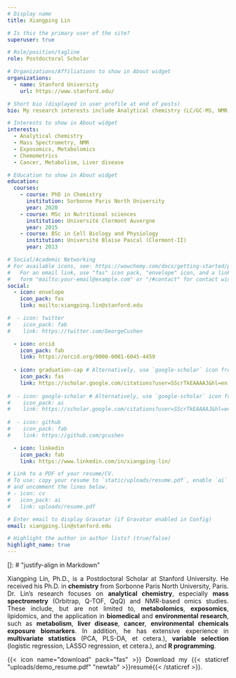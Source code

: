 ```yaml
---
# Display name
title: Xiangping Lin

# Is this the primary user of the site?
superuser: true

# Role/position/tagline
role: Postdoctoral Scholar

# Organizations/Affiliations to show in About widget
organizations:
  - name: Stanford University
    url: https://www.stanford.edu/

# Short bio (displayed in user profile at end of posts)
bio: My research interests include Analytical chemistry (LC/GC-MS, NMR), Metabolomics, Exposomics, and Multivariate statistics.

# Interests to show in About widget
interests:
  - Analytical chemistry
  - Mass Spectrometry, NMR
  - Exposomics, Metabolomics
  - Chemometrics
  - Cancer, Metabolism, Liver disease

# Education to show in About widget
education:
  courses:
    - course: PhD in Chemistry
      institution: Sorbonne Paris North University
      year: 2020
    - course: MSc in Nutritional sciences
      institution: Université Clermont Auvergne
      year: 2015
    - course: BSc in Cell Biology and Physiology
      institution: Université Blaise Pascal (Clermont-II)
      year: 2013

# Social/Academic Networking
# For available icons, see: https://wowchemy.com/docs/getting-started/page-builder/#icons
#   For an email link, use "fas" icon pack, "envelope" icon, and a link in the
#   form "mailto:your-email@example.com" or "/#contact" for contact widget.
social:
  - icon: envelope
    icon_pack: fas
    link: mailto:xiangping.lin@stanford.edu

#  - icon: twitter
#    icon_pack: fab
#    link: https://twitter.com/GeorgeCushen

  - icon: orcid
    icon_pack: fab
    link: https://orcid.org/0000-0001-6045-4459
    
  - icon: graduation-cap # Alternatively, use `google-scholar` icon from `ai` icon pack
    icon_pack: fas
    link: https://scholar.google.com/citations?user=SScrTkEAAAAJ&hl=en
    
#  - icon: google-scholar # Alternatively, use `google-scholar` icon from `ai` icon pack
#    icon_pack: ai
#    link: https://scholar.google.com/citations?user=SScrTkEAAAAJ&hl=en
    
#  - icon: github
#    icon_pack: fab
#    link: https://github.com/gcushen

  - icon: linkedin
    icon_pack: fab
    link: https://www.linkedin.com/in/xiangping-lin/

# Link to a PDF of your resume/CV.
# To use: copy your resume to `static/uploads/resume.pdf`, enable `ai` icons in `params.toml`,
# and uncomment the lines below.
# - icon: cv
#   icon_pack: ai
#   link: uploads/resume.pdf

# Enter email to display Gravatar (if Gravatar enabled in Config)
email: xiangping.lin@stanford.edu

# Highlight the author in author lists? (true/false)
highlight_name: true
---
```


[]: # "justify-align in Markdown"
<style>body {text-align: justify}</style>

Xiangping Lin, Ph.D., is a Postdoctoral Scholar at Stanford University. He received his Ph.D. in **chemistry** from Sorbonne Paris North University, Paris. Dr. Lin’s research focuses on **analytical chemistry**, especially **mass spectrometry** (Orbitrap, Q-TOF, QqQ) and NMR-based omics studies. These include, but are not limited to, **metabolomics**, **exposomics**, lipidomics, and the application in **biomedical** and **environmental research**, such as **metabolism**, **liver disease**, **cancer**, **environmental chemicals exposure biomarkers**. In addition, he has extensive experience in **multivariate statistics** (PCA, PLS-DA, et cetera.), **variable selection** (logistic regression, LASSO regression, et cetera.), and **R programming**.

{{< icon name="download" pack="fas" >}} Download my {{< staticref "uploads/demo_resume.pdf" "newtab" >}}resumé{{< /staticref >}}.
